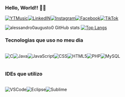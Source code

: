 ### Hello, World!! 👨‍💻

[![YTMusic](https://img.shields.io/badge/YouTube_Music-FF0000?style=for-the-badge&logo=youtube-music&logoColor=white)](https://music.youtube.com/browse/VLPLpIf5bFktZoVSl1a0ILWEzdMpdjm_cQcb)[![LinkedIN](https://img.shields.io/badge/LinkedIn-0077B5?style=for-the-badge&logo=linkedin&logoColor=white)](https://www.linkedin.com/in/alessandro-augusto-533302208/)[![Instagram](https://img.shields.io/badge/Instagram-E4405F?style=for-the-badge&logo=instagram&logoColor=white)](https://www.instagram.com/alessandroaugusto0/)[![Facebook](https://img.shields.io/badge/Facebook-1877F2?style=for-the-badge&logo=facebook&logoColor=white)](https://www.facebook.com/alessandro.augusto.566790/)[![TikTok](https://img.shields.io/badge/TikTok-000000?style=for-the-badge&logo=tiktok&logoColor=white)](https://www.tiktok.com/@alessandroaugusto00)

![alessandro0augusto0 GitHub stats](https://github-readme-stats.vercel.app/api?username=alessandro0augusto0&show_icons=true&theme=transparent) [![Top Langs](https://github-readme-stats.vercel.app/api/top-langs/?username=alessandro0augusto0)](https://github.com/alessandro0augusto0/github-readme-stats)

### Tecnologias que uso no meu dia

<div style="display: inline_block"><br/><img align="center" alt="C" src="https://img.shields.io/badge/C-00599C?style=for-the-badge&logo=c&logoColor=white"/><img align="center" alt="Java" src="https://img.shields.io/badge/Java-ED8B00?style=for-the-badge&logo=openjdk&logoColor=white"/><img align="center" alt="JavaScript" src="https://img.shields.io/badge/JavaScript-323330?style=for-the-badge&logo=javascript&logoColor=F7DF1E"/><img align="center" alt="CSS" src="https://img.shields.io/badge/CSS-239120?&style=for-the-badge&logo=css3&logoColor=white"/><img align="center" alt="HTML5" src="https://img.shields.io/badge/HTML5-E34F26?style=for-the-badge&logo=html5&logoColor=white"/><img align="center" alt="PHP" src="https://img.shields.io/badge/PHP-777BB4?style=for-the-badge&logo=php&logoColor=white"/><img align="center" alt="MySQL" src="https://img.shields.io/badge/MySQL-00000F?style=for-the-badge&logo=mysql&logoColor=white"/></div><br/>

### IDEs que utilizo

<div style="display: inline_block"><br/>
  <img align="center" alt="VSCode" src="https://img.shields.io/badge/Visual_Studio_Code-0078D4?style=for-the-badge&logo=visual%20studio%20code&logoColor=white"/><img align="center" alt="Eclipse" src="https://img.shields.io/badge/Eclipse-2C2255?style=for-the-badge&logo=eclipse&logoColor=white"/><img align="center" alt="Sublime" src="https://img.shields.io/badge/sublime_text-%23575757.svg?&style=for-the-badge&logo=sublime-text&logoColor=important"/>
</div>
